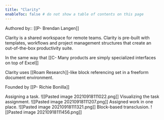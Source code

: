 ```yaml
---
title: "Clarity"
enableToc: false # do not show a table of contents on this page
---
```

Authored by:: [[P- Brendan Langen]]

Clarity is a shared workspace for remote teams. Clarity is pre-built with templates, workflows and project management structures that create an out-of-the-box productivity suite.

In the same way that [[C- Many products are simply specialized interfaces on top of Excel]]

Clarity uses [[Roam Research]]-like block referencing set in a freeform document environment. 

Founded by [[P- Richie Bonilla]]

Assigning a task.
![[Pasted image 20210918111022.png]]
Visualizing the task assignment. 
![[Pasted image 20210918111207.png]]
Assigned work in one place.
![[Pasted image 20210918111321.png]]
Block-based transclusion. 
![[Pasted image 20210918111456.png]]

